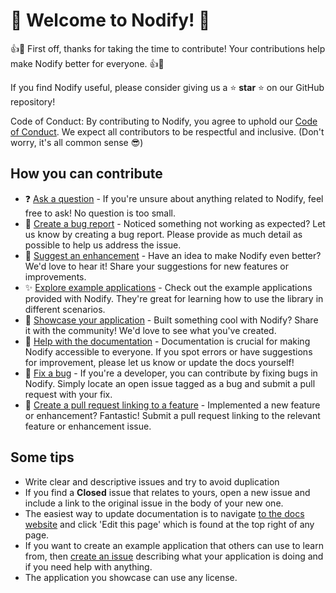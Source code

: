 # 👋 **Welcome to Nodify!** 👋

👍🎉 First off, thanks for taking the time to contribute! Your contributions help make Nodify better for everyone. 👍🎉

If you find Nodify useful, please consider giving us a ⭐ **star** ⭐ on our GitHub repository!

Code of Conduct: By contributing to Nodify, you agree to uphold our [Code of Conduct](CODE_OF_CONDUCT.md). We expect all contributors to be respectful and inclusive. (Don't worry, it's all common sense 😎)

## How you can contribute

- ❓ [Ask a question](https://github.com/miroiu/nodify/issues/new?assignees=miroiu&labels=question&template=ask-a-question.md&title=%5BQuestion%5D) - If you're unsure about anything related to Nodify, feel free to ask! No question is too small.
- 🐛 [Create a bug report](https://github.com/miroiu/nodify/issues/new?assignees=miroiu&labels=bug&template=bug_report.md&title=%5BBug%5D) - Noticed something not working as expected? Let us know by creating a bug report. Please provide as much detail as possible to help us address the issue.
- 🌺 [Suggest an enhancement](https://github.com/miroiu/nodify/issues/new?assignees=miroiu&labels=enhancement&template=feature_request.md&title=%5BFeature%5D) - Have an idea to make Nodify even better? We'd love to hear it! Share your suggestions for new features or improvements.
- ✨ [Explore example applications](https://github.com/miroiu/nodify/tree/master/Examples) - Check out the example applications provided with Nodify. They're great for learning how to use the library in different scenarios.
- 🎉 [Showcase your application](https://github.com/miroiu/nodify/issues/56) - Built something cool with Nodify? Share it with the community! We'd love to see what you've created.
- 📝 [Help with the documentation](https://github.com/miroiu/nodify/wiki) - Documentation is crucial for making Nodify accessible to everyone. If you spot errors or have suggestions for improvement, please let us know or update the docs yourself!
- 🔧 [Fix a bug](https://github.com/miroiu/nodify/labels/bug) - If you're a developer, you can contribute by fixing bugs in Nodify. Simply locate an open issue tagged as a bug and submit a pull request with your fix.
- 🔗 [Create a pull request linking to a feature](https://github.com/miroiu/nodify/labels/enhancement) - Implemented a new feature or enhancement? Fantastic! Submit a pull request linking to the relevant feature or enhancement issue.

## Some tips

- Write clear and descriptive issues and try to avoid duplication
- If you find a **Closed** issue that relates to yours, open a new issue and include a link to the original issue in the body of your new one.
- The easiest way to update documentation is to navigate [to the docs website](https://github.com/miroiu/nodify/wiki) and click 'Edit this page' which is found at the top right of any page.
- If you want to create an example application that others can use to learn from, then [create an issue](https://github.com/miroiu/nodify/issues/new?assignees=miroiu&labels=application&template=add_example_app.md&title=%5BApplication%5D) describing what your application is doing and if you need help with anything.
- The application you showcase can use any license.
